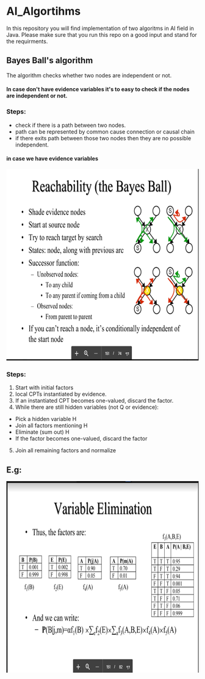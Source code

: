 # AI_Algortihms
In this repository you will find implementation of two algoritms in AI field in Java.
Please make sure that you run this repo on a good input and stand for the requirments.

## Bayes Ball's algorithm
The algorithm checks whether two nodes are independent or not.
#### In case don't have evidence variables it's to easy to check if the nodes are independent or not.
### Steps:
* check if there is a path between two nodes.
* path can be represented by common cause connection or causal chain
* if there exits path between those two nodes then they are no possible independent.
#### in case we have evidence variables
<img src="https://github.com/aimanyounises1/AI_Algortihms/blob/master/Bayes_Ball.png" width="600" height="500"/>

### Steps:
1. Start with initial factors
2. local CPTs instantiated by evidence.
3. If an instantiated CPT becomes one-valued, discard the factor.
4. While there are still hidden variables (not Q or evidence):
  * Pick a hidden variable H
  * Join all factors mentioning H
  *  Eliminate (sum out) H
  *   If the factor becomes one-valued, discard the factor
5. Join all remaining factors and normalize
## E.g:

<img src="https://github.com/aimanyounises1/AI_Algortihms/blob/master/Variable_Elimination.png" width="600" height="500"/>
